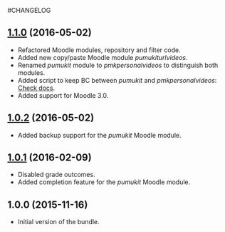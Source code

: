 #CHANGELOG

## [1.1.0][1.1.0] (2016-05-02)
- Refactored Moodle modules, repository and filter code.
- Added new copy/paste Moodle module *pumukiturlvideos*.
- Renamed *pumukit* module to *pmkpersonalvideos* to distinguish both modules.
- Added script to keep BC between *pumukit* and *pmkpersonalvideos*: [Check docs](https://github.com/teltek/PuMuKIT2-moodle-bundle/tree/1.1.x/Resources/data/pumoodle#backwards-compatibility).
- Added support for Moodle 3.0.

## [1.0.2][1.0.2] (2016-05-02)
- Added backup support for the *pumukit* Moodle module.

## [1.0.1][1.0.1] (2016-02-09)
- Disabled grade outcomes.
- Added completion feature for the *pumukit* Moodle module.

## 1.0.0 (2015-11-16)
- Initial version of the bundle.

[1.0.1]: https://github.com/teltek/PuMuKIT2-moodle-bundle/compare/1.0.0...1.0.1
[1.0.2]: https://github.com/teltek/PuMuKIT2-moodle-bundle/compare/1.0.1...1.0.2
[1.1.0]: https://github.com/teltek/PuMuKIT2-moodle-bundle/compare/1.0.2...1.1.0
[Unreleased]: https://github.com/teltek/PuMuKIT2-moodle-bundle/compare/1.1.0...HEAD
